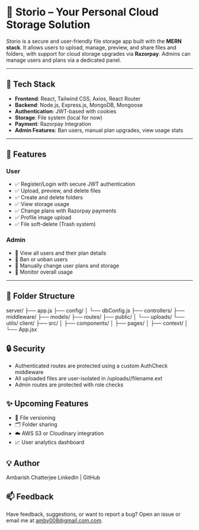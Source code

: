 # 📁 Storio – Your Personal Cloud Storage Solution

Storio is a secure and user-friendly file storage app built with the **MERN stack**. It allows users to upload, manage, preview, and share files and folders, with support for cloud storage upgrades via **Razorpay**. Admins can manage users and plans via a dedicated panel.

---

## 🔧 Tech Stack

- **Frontend**: React, Tailwind CSS, Axios, React Router
- **Backend**: Node.js, Express.js, MongoDB, Mongoose
- **Authentication**: JWT-based with cookies
- **Storage**: File system (local for now)
- **Payment**: Razorpay Integration
- **Admin Features**: Ban users, manual plan upgrades, view usage stats

---

## 🚀 Features

### User
- ✅ Register/Login with secure JWT authentication
- ✅ Upload, preview, and delete files
- ✅ Create and delete folders
- ✅ View storage usage
- ✅ Change plans with Razorpay payments
- ✅ Profile image upload
- ✅ File soft-delete (Trash system)

### Admin
- 👑 View all users and their plan details
- 👑 Ban or unban users
- 👑 Manually change user plans and storage
- 👑 Monitor overall usage

---

## 📁 Folder Structure

server/
├── app.js
├── config/
│ └── dbConfig.js
├── controllers/
├── middleware/
├── models/
├── routes/
├── public/
│ └── uploads/
└── utils/
client/
├── src/
│ ├── components/
│ ├── pages/
│ ├── context/
│ └── App.jsx

## 🔒 Security
- Authenticated routes are protected using a custom AuthCheck middleware
- All uploaded files are user-isolated in /uploads/<userId>/filename.ext
- Admin routes are protected with role checks

## ✨ Upcoming Features

- 🔄 File versioning
- 🗂 Folder sharing
- ☁️ AWS S3 or Cloudinary integration
- 📈 User analytics dashboard


## 💡 Author
Ambarish Chatterjee
LinkedIn | GitHub

## 📫 Feedback
Have feedback, suggestions, or want to report a bug?
Open an issue or email me at amby008@gmail.com.com.
